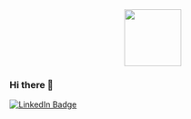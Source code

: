 <div id="header" align="center">
  <img src="https://media.giphy.com/media/v1.Y2lkPTc5MGI3NjExYTdiYmRmMjZjZDZlNTQ0ZTk5YTI4ZjdmMWU2NTI1ZGRkNTU3MDlhOSZlcD12MV9pbnRlcm5hbF9naWZzX2dpZklkJmN0PXM/M9gbBd9nbDrOTu1Mqx/giphy.gif" width="100"/>
</div>

### Hi there 👋

<div id="badges">
  <a href="https://www.linkedin.com/in/ibrahim-deiaa-131448160/">
    <img src="https://img.shields.io/badge/LinkedIn-blue?style=for-the-badge&logo=linkedin&logoColor=white" alt="LinkedIn Badge"/>
  </a>
</div>
<!--
**ibohaji/ibohaji** is a ✨ _special_ ✨ repository because its `README.md` (this file) appears on your GitHub profile.

Here are some ideas to get you started:

- 🔭 I’m currently working on ...
- 🌱 I’m currently learning ...
- 👯 I’m looking to collaborate on ...
- 🤔 I’m looking for help with ...
- 💬 Ask me about ...
- 📫 How to reach me: ...
- 😄 Pronouns: ...
- ⚡ Fun fact: ...
-->
